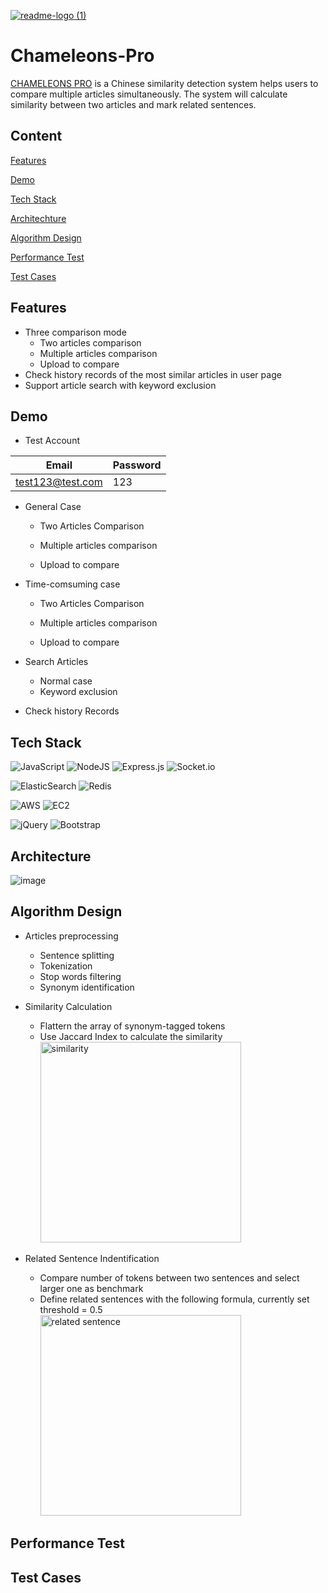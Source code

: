 [![readme-logo (1)](https://user-images.githubusercontent.com/80673666/195984705-fd82a13f-c263-4032-8e08-9ad7a49a6de1.png)](https://chameleons.pro)

# Chameleons-Pro

[CHAMELEONS PRO](https://chameleons.pro) is a Chinese similarity detection system helps users to compare multiple articles simultaneously. The system will calculate similarity between two articles and mark related sentences.

## Content

[Features](#Features)

[Demo](#Demo)

[Tech Stack](#Tech)

[Architechture](#Architechture)

[Algorithm Design](#Algorithm)

[Performance Test](#Performance)

[Test Cases](#Test)

## Features

- Three comparison mode
  - Two articles comparison
  - Multiple articles comparison
  - Upload to compare
- Check history records of the most similar articles in user page
- Support article search with keyword exclusion

## Demo

- Test Account

| Email            | Password |
| ---------------- | -------- |
| test123@test.com | 123      |

- General Case

  - Two Articles Comparison

  - Multiple articles comparison

  - Upload to compare

- Time-comsuming case

  - Two Articles Comparison

  - Multiple articles comparison

  - Upload to compare

- Search Articles

  - Normal case
  - Keyword exclusion

- Check history Records

## Tech Stack

![JavaScript](https://img.shields.io/badge/javascript-%23323330.svg?style=for-the-badge&logo=javascript&logoColor=%23F7DF1E)
![NodeJS](https://img.shields.io/badge/node.js-6DA55F?style=for-the-badge&logo=node.js&logoColor=white)
![Express.js](https://img.shields.io/badge/express.js-%23404d59.svg?style=for-the-badge&logo=express&logoColor=%2361DAFB)
![Socket.io](https://img.shields.io/badge/Socket.io-black?style=for-the-badge&logo=socket.io&badgeColor=010101)

![ElasticSearch](https://img.shields.io/badge/-ElasticSearch-005571?style=for-the-badge&logo=elasticsearch)
![Redis](https://img.shields.io/badge/redis-%23DD0031.svg?&style=for-the-badge&logo=redis&logoColor=white)

![AWS](https://img.shields.io/badge/Amazon_AWS-232F3E?style=for-the-badge&logo=amazon-aws&logoColor=white)
![EC2](https://img.shields.io/badge/EC2-FF9900?style=for-the-badge&logo=amazonec2&logoColor=white)

![jQuery](https://img.shields.io/badge/jquery-%230769AD.svg?style=for-the-badge&logo=jquery&logoColor=white)
![Bootstrap](https://img.shields.io/badge/bootstrap-%23563D7C.svg?style=for-the-badge&logo=bootstrap&logoColor=white)

## Architecture

![image](https://user-images.githubusercontent.com/80673666/195997275-f8252c6b-31c5-44de-b65c-fcf79811b28e.png)

## Algorithm Design

- Articles preprocessing

  - Sentence splitting
  - Tokenization
  - Stop words filtering
  - Synonym identification

- Similarity Calculation

  - Flattern the array of synonym-tagged tokens
  - Use Jaccard Index to calculate the similarity
    <br><img width="321" alt="similarity" src="https://user-images.githubusercontent.com/80673666/195996938-39381a1b-efd8-458a-b03b-6fa4dde8962e.png">

- Related Sentence Indentification
  - Compare number of tokens between two sentences and select larger one as benchmark
  - Define related sentences with the following formula, currently set threshold = 0.5
    <br><img width="321" alt="related sentence" src="https://user-images.githubusercontent.com/80673666/195996989-0e1ce255-eb3b-4a4b-be87-85a71d793ba5.png">

## Performance Test

## Test Cases
